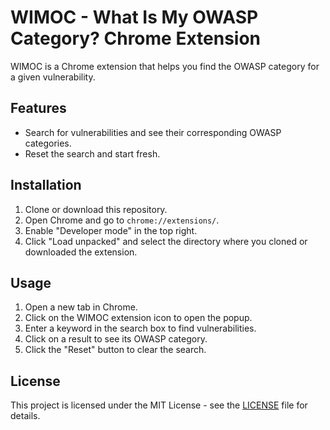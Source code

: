 # WIMOC - What Is My OWASP Category? Chrome Extension

WIMOC is a Chrome extension that helps you find the OWASP category for a given vulnerability.

## Features

- Search for vulnerabilities and see their corresponding OWASP categories.
- Reset the search and start fresh.

## Installation

1. Clone or download this repository.
2. Open Chrome and go to `chrome://extensions/`.
3. Enable "Developer mode" in the top right.
4. Click "Load unpacked" and select the directory where you cloned or downloaded the extension.

## Usage

1. Open a new tab in Chrome.
2. Click on the WIMOC extension icon to open the popup.
3. Enter a keyword in the search box to find vulnerabilities.
4. Click on a result to see its OWASP category.
5. Click the "Reset" button to clear the search.

## License

This project is licensed under the MIT License - see the [LICENSE](LICENSE) file for details.

